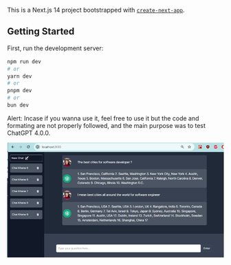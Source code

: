 This is a Next.js 14 project bootstrapped with [`create-next-app`](https://github.com/vercel/next.js/tree/canary/packages/create-next-app).

## Getting Started

First, run the development server:

```bash
npm run dev
# or
yarn dev
# or
pnpm dev
# or
bun dev
```
Alert: Incase if you wanna use it, feel free to use it but the code and formating are not properly followed, and the main purpose was to test ChatGPT 4.0.0.

![chitchat with AI](./public/chitchatwithAI.png)